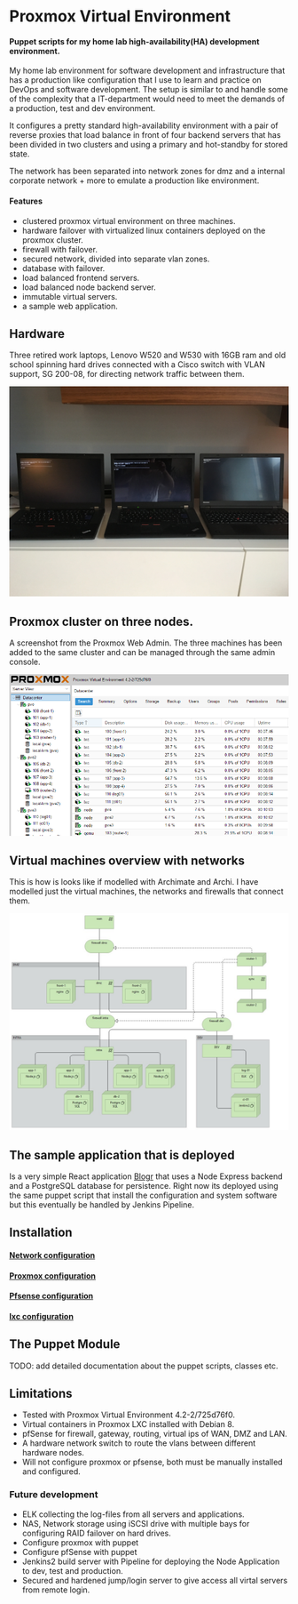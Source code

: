 # Proxmox Virtual Environment
#### Puppet scripts for my home lab high-availability(HA) development environment.
My home lab environment for software development and infrastructure
that has a production like configuration that I use to learn and
practice on DevOps and software development. The setup is similar
to and handle some of the complexity that a IT-department would
need to meet the demands of a production, test and dev environment.

It configures a pretty standard high-availability environment with a
pair of reverse proxies that load balance in front of four backend
servers that has been divided in two clusters and using a primary
and hot-standby for stored state.

The network has been
separated into network zones for dmz and a internal corporate
network + more to emulate a production like environment.

#### Features
* clustered proxmox virtual environment on three machines.
* hardware failover with virtualized linux containers deployed on the proxmox cluster.
* firewall with failover.
* secured network, divided into separate vlan zones.
* database with failover.
* load balanced frontend servers.
* load balanced node backend server.
* immutable virtual servers.
* a sample web application.

## Hardware
Three retired work laptops, Lenovo W520 and W530 with 16GB ram
 and old school spinning hard drives connected with a Cisco
 switch with VLAN support, SG 200-08, for directing network
 traffic between them.

![alt tag](doc/machines.jpg)

## Proxmox cluster on three nodes.
A screenshot from the Proxmox Web Admin. The three machines has
been added to the same cluster and can be managed through the
same admin console.

![alt tag](doc/pve.jpg)

## Virtual machines overview with networks
This is how is looks like if modelled with Archimate and Archi.
I have modelled just the virtual machines, the networks and firewalls
that connect them.

![alt tag](doc/virtual.jpg)

## The sample application that is deployed
Is a very simple React application [Blogr](https://github.com/dniel/blogr-workshop)
that uses a Node Express backend and a PostgreSQL database for
persistence. Right now its deployed using the same puppet script
that install the configuration and system software but this
eventually be handled by Jenkins Pipeline.

## Installation
#### [Network configuration](doc/setup_network.md)
#### [Proxmox configuration](doc/setup_proxmox.md)
#### [Pfsense configuration](doc/setup_pfsense.md)
#### [lxc configuration](doc/setup_lxc.md)

## The Puppet Module
TODO: add detailed documentation about the puppet scripts, classes etc.

## Limitations
* Tested with Proxmox Virtual Environment 4.2-2/725d76f0.
* Virtual containers in Proxmox LXC installed with Debian 8.
* pfSense for firewall, gateway, routing, virtual ips of WAN, DMZ and LAN.
* A hardware network switch to route the vlans between different hardware nodes.
* Will not configure proxmox or pfsense, both must be manually installed and configured.

### Future development
* ELK collecting the log-files from all servers and applications.
* NAS, Network storage using iSCSI drive with multiple bays for configuring RAID failover on hard drives.
* Configure proxmox with puppet
* Configure pfSense with puppet
* Jenkins2 build server with Pipeline for deploying the Node Application to dev, test and production.
* Secured and hardened jump/login server to give access all virtal servers from remote login.